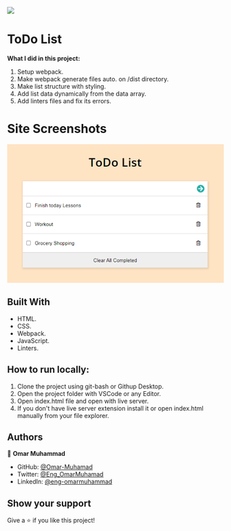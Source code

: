 ![](https://img.shields.io/badge/Microverse-blueviolet)

# ToDo List

**What I did in this project:**

  1. Setup webpack.
  2. Make webpack generate files auto. on /dist directory.
  3. Make list structure with styling.
  4. Add list data dynamically from the data array.
  5. Add linters files and fix its errors.

# Site Screenshots

![screenshot](Screenshot.png)

## Built With

- HTML.
- CSS.
- Webpack.
- JavaScript.
- Linters.

## How to run locally:

1. Clone the project using git-bash or Githup Desktop.
2. Open the project folder with VSCode or any Editor.
3. Open index.html file and open with live server.
4. If you don't have live server extension install it
   or open index.html manually from your file explorer.

## Authors

👤 **Omar Muhammad**

- GitHub: [@Omar-Muhamad](https://github.com/Omar-Muhamad)
- Twitter: [@Eng_OmarMuhamad](https://twitter.com/Eng_OmarMuhamad)
- LinkedIn: [@eng-omarmuhammad](https://www.linkedin.com/in/eng-omarmuhammad/)

## Show your support

Give a ⭐️ if you like this project!
